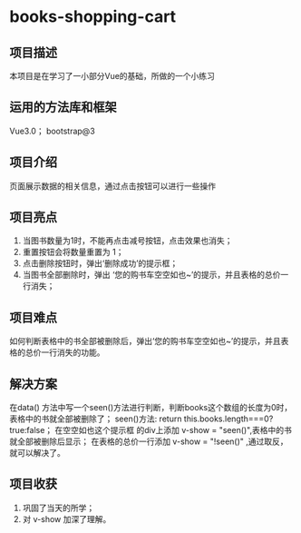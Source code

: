 # books-shopping-cart
## 项目描述
本项目是在学习了一小部分Vue的基础，所做的一个小练习
## 运用的方法库和框架
Vue3.0；
bootstrap@3
## 项目介绍
页面展示数据的相关信息，通过点击按钮可以进行一些操作
## 项目亮点
1. 当图书数量为1时，不能再点击减号按钮，点击效果也消失；
2. 重置按钮会将数量重置为 1；
3. 点击删除按钮时，弹出‘删除成功’的提示框；
4. 当图书全部删除时，弹出 ‘您的购书车空空如也~’的提示，并且表格的总价一行消失；

## 项目难点
如何判断表格中的书全部被删除后，弹出‘您的购书车空空如也~’的提示，并且表格的总价一行消失的功能。
## 解决方案
在data() 方法中写一个seen()方法进行判断，判断books这个数组的长度为0时，表格中的书就全部被删除了；
seen()方法: return this.books.length===0?true:false；
在空空如也这个提示框 的div上添加 v-show = "seen()",表格中的书就全部被删除后显示；
在表格的总价一行添加 v-show = "!seen()" ,通过取反，就可以解决了。

## 项目收获
1. 巩固了当天的所学；
2. 对 v-show 加深了理解。
